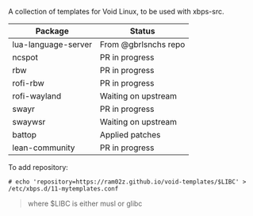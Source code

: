 A collection of templates for Void Linux, to be used with xbps-src.

| Package             | Status              |
| ------------------- | ----------------    |
| lua-language-server | From @gbrlsnchs repo|
| ncspot              | PR in progress      |
| rbw                 | PR in progress      |
| rofi-rbw            | PR in progress      |
| rofi-wayland        | Waiting on upstream |
| swayr               | PR in progress      |
| swaywsr             | Waiting on upstream |
| battop              | Applied patches     |
| lean-community      | PR in progress      |

To add repository:

```
# echo 'repository=https://ram02z.github.io/void-templates/$LIBC' > /etc/xbps.d/11-mytemplates.conf
```

> where $LIBC is either musl or glibc
